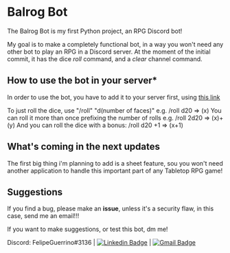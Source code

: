 # Balrog Bot

The Balrog Bot is my first Python project, an RPG Discord bot!

My goal is to make a completely functional bot, in a way you won't need any other bot to play an RPG in a Discord server. At the moment of the initial commit, it has the dice _roll_ command, and a _clear_ channel command.

## How to use the bot in your server*

In order to use the bot, you have to add it to your server first, using [this link](https://discord.com/api/oauth2/authorize?client_id=858773713280434198&permissions=412585621584&scope=bot)

To just roll the dice, use "/roll" "d(number of faces)" e.g. /roll d20 => (x)
You can roll it more than once prefixing the number of rolls e.g. /roll 2d20 => (x)+(y)
And you can roll the dice with a bonus: /roll d20 +1 => (x+1)


## What's coming in the next updates

The first big thing i'm planning to add is a sheet feature, sou you won't need another application to handle this important part of any Tabletop RPG game!

## Suggestions

If you find a bug, please make an **issue**, unless it's a security flaw, in this case, send me an email!!!

If you want to make suggestions, or test this bot, dm me!


Discord: FelipeGuerrino#3136 | [![Linkedin Badge](https://img.shields.io/badge/-LinkedIn-blue?style=flat-square&logo=Linkedin&logoColor=white&link=https://www.linkedin.com/in/felipe-guerrino-18944922a/)](https://www.linkedin.com/in/felipe-guerrino-18944922a/) | [![Gmail Badge](https://img.shields.io/badge/-Gmail-c14438?style=flat-square&logo=Gmail&logoColor=white&link=mailto:felipefbg2005@gmail.com)](mailto:balrog.project@gmail.com)
